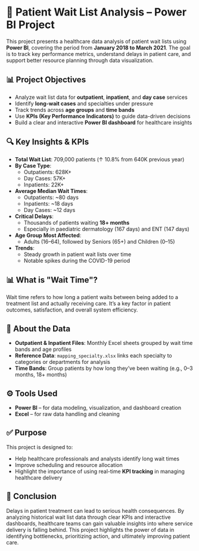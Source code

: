 # 🏥 Patient Wait List Analysis – Power BI Project

This project presents a healthcare data analysis of patient wait lists using **Power BI**, covering the period from **January 2018 to March 2021**. The goal is to track key performance metrics, understand delays in patient care, and support better resource planning through data visualization.

## 📊 Project Objectives

- Analyze wait list data for **outpatient**, **inpatient**, and **day case** services
- Identify **long-wait cases** and specialties under pressure
- Track trends across **age groups** and **time bands**
- Use **KPIs (Key Performance Indicators)** to guide data-driven decisions
- Build a clear and interactive **Power BI dashboard** for healthcare insights

## 🔍 Key Insights & KPIs

- **Total Wait List**: 709,000 patients (↑ 10.8% from 640K previous year)
- **By Case Type**:
  - Outpatients: 628K+
  - Day Cases: 57K+
  - Inpatients: 22K+
- **Average Median Wait Times**:
  - Outpatients: ~80 days
  - Inpatients: ~18 days
  - Day Cases: ~12 days
- **Critical Delays**:
  - Thousands of patients waiting **18+ months**
  - Especially in paediatric dermatology (167 days) and ENT (147 days)
- **Age Group Most Affected**:
  - Adults (16–64), followed by Seniors (65+) and Children (0–15)
- **Trends**:
  - Steady growth in patient wait lists over time
  - Notable spikes during the COVID-19 period

## 📊 What is "Wait Time"?

Wait time refers to how long a patient waits between being added to a treatment list and actually receiving care. It’s a key factor in patient outcomes, satisfaction, and overall system efficiency.

## 🧠 About the Data

- **Outpatient & Inpatient Files**: Monthly Excel sheets grouped by wait time bands and age profiles
- **Reference Data**: `mapping_specialty.xlsx` links each specialty to categories or departments for analysis
- **Time Bands**: Group patients by how long they’ve been waiting (e.g., 0–3 months, 18+ months)

## ⚙️ Tools Used

- **Power BI** – for data modeling, visualization, and dashboard creation
- **Excel** – for raw data handling and cleaning

## ✅ Purpose

This project is designed to:
- Help healthcare professionals and analysts identify long wait times
- Improve scheduling and resource allocation
- Highlight the importance of using real-time **KPI tracking** in managing healthcare delivery

## 🧾 Conclusion

Delays in patient treatment can lead to serious health consequences. By analyzing historical wait list data through clear KPIs and interactive dashboards, healthcare teams can gain valuable insights into where service delivery is falling behind. This project highlights the power of data in identifying bottlenecks, prioritizing action, and ultimately improving patient care.





